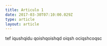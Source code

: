 ```yaml
---
title: Articulo 1
date: 2017-03-30T07:10:00.029Z
type: article
layout: article
---
```


tef iqushqidu qoishqoishqd oiqsh ociqshcoqsc 
